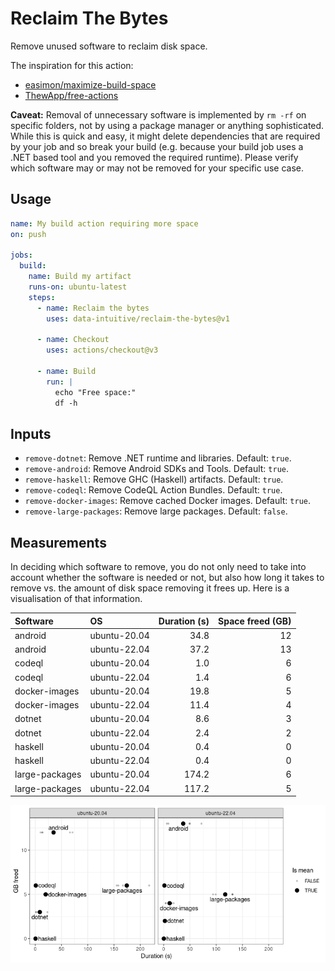 # Reclaim The Bytes

Remove unused software to reclaim disk space.

The inspiration for this action:

- [easimon/maximize-build-space](https://github.com/easimon/maximize-build-space)
- [ThewApp/free-actions](https://github.com/ThewApp/free-actions)

**Caveat:** Removal of unnecessary software is implemented by `rm -rf`
on specific folders, not by using a package manager or anything
sophisticated. While this is quick and easy, it might delete
dependencies that are required by your job and so break your build
(e.g. because your build job uses a .NET based tool and you removed the
required runtime). Please verify which software may or may not be
removed for your specific use case.

## Usage

``` yaml
name: My build action requiring more space
on: push

jobs:
  build:
    name: Build my artifact
    runs-on: ubuntu-latest
    steps:
      - name: Reclaim the bytes
        uses: data-intuitive/reclaim-the-bytes@v1

      - name: Checkout
        uses: actions/checkout@v3

      - name: Build
        run: |
          echo "Free space:"
          df -h
```

## Inputs

- `remove-dotnet`: Remove .NET runtime and libraries. Default: `true`.
- `remove-android`: Remove Android SDKs and Tools. Default: `true`.
- `remove-haskell`: Remove GHC (Haskell) artifacts. Default: `true`.
- `remove-codeql`: Remove CodeQL Action Bundles. Default: `true`.
- `remove-docker-images`: Remove cached Docker images. Default: `true`.
- `remove-large-packages`: Remove large packages. Default: `false`.

## Measurements

In deciding which software to remove, you do not only need to take into
account whether the software is needed or not, but also how long it
takes to remove vs. the amount of disk space removing it frees up. Here
is a visualisation of that information.

| Software       | OS           | Duration (s) | Space freed (GB) |
|:---------------|:-------------|-------------:|-----------------:|
| android        | ubuntu-20.04 |         34.8 |               12 |
| android        | ubuntu-22.04 |         37.2 |               13 |
| codeql         | ubuntu-20.04 |          1.0 |                6 |
| codeql         | ubuntu-22.04 |          1.4 |                6 |
| docker-images  | ubuntu-20.04 |         19.8 |                5 |
| docker-images  | ubuntu-22.04 |         11.4 |                4 |
| dotnet         | ubuntu-20.04 |          8.6 |                3 |
| dotnet         | ubuntu-22.04 |          2.4 |                2 |
| haskell        | ubuntu-20.04 |          0.4 |                0 |
| haskell        | ubuntu-22.04 |          0.4 |                0 |
| large-packages | ubuntu-20.04 |        174.2 |                6 |
| large-packages | ubuntu-22.04 |        117.2 |                5 |

![](resources/README_files/measurements-plot-1.png)
